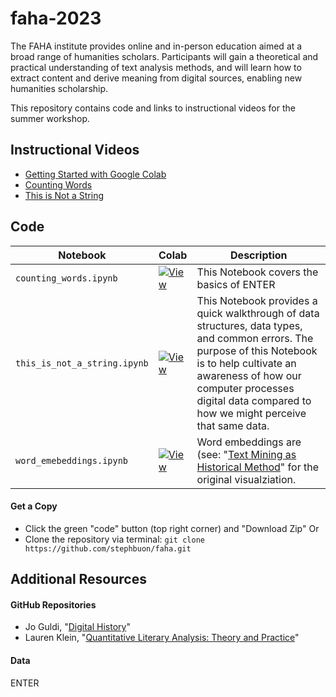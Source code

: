 # faha-2023

The FAHA institute provides online and in-person education aimed at a broad range of humanities scholars. Participants will gain a theoretical and practical understanding of text analysis methods, and will learn how to extract content and derive meaning from digital sources, enabling new humanities scholarship.

This repository contains code and links to instructional videos for the summer workshop. 

## Instructional Videos

- [Getting Started with Google Colab]()
- [Counting Words]()
- [This is Not a String]()

## Code

| Notebook | Colab | Description |
| --- | --- | --- |
| `counting_words.ipynb` | [![View](View)](https://colab.research.google.com/drive/1Gol8PyHlE_D2HCTHygvQAPrIUFUMlB0s?usp=sharing) | This Notebook covers the basics of ENTER |
| `this_is_not_a_string.ipynb` | [![View](View)](https://colab.research.google.com/drive/1Hr-stNw4opeRSJ8H8ShxHt4-3f3XS7av?usp=sharing) | This Notebook provides a quick walkthrough of data structures, data types, and common errors. The purpose of this Notebook is to help cultivate an awareness of how our computer processes digital data compared to how we might perceive that same data. |
| `word_emebeddings.ipynb` | [![View](View)](https://colab.research.google.com/drive/1h_hUx-P1fvT76TpExIAir9lZkKWl1TSs?usp=sharing) |Word embeddings are (see: "[Text Mining as Historical Method](https://github.com/stephbuon/digital-history)" for the original visualziation. |

#### Get a Copy

- Click the green "code" button (top right corner) and "Download Zip" 
Or
- Clone the repository via terminal: `git clone https://github.com/stephbuon/faha.git`

## Additional Resources

#### GitHub Repositories
- Jo Guldi, "[Digital History](https://github.com/joguldi/digital-history/tree/main)"
- Lauren Klein, "[Quantitative Literary Analysis: Theory and Practice](https://github.com/emory-qtm/2023-quant-lit)"

#### Data
ENTER
